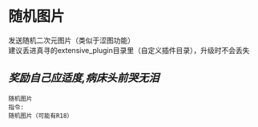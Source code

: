 # 随机图片

发送随机二次元图片（类似于涩图功能）  
   建议丢进真寻的extensive_plugin目录里（自定义插件目录），升级时不会丢失
## ***奖励自己应适度,病床头前哭无泪***  

    随机图片
    指令: 
	随机图片（可能有R18）

